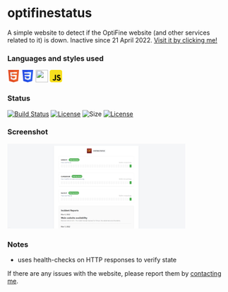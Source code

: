 # optifinestatus
A simple website to detect if the OptiFine website (and other services related to it) is down. Inactive since 21 April 2022. <A href="https://cameronos.github.io/optifinestatus">Visit it by clicking me!</a>

### Languages and styles used
<p>
    <A href="https://en.wikipedia.org/wiki/HTML5"><img height="28" width="28" src="https://raw.githubusercontent.com/edent/SuperTinyIcons/master/images/svg/html5.svg" /></a>
    <A href="https://en.wikipedia.org/wiki/CSS"><img height="28" width="28" src="https://raw.githubusercontent.com/edent/SuperTinyIcons/master/images/svg/css3.svg" /></a>
    <A href="https://en.wikipedia.org/wiki/Shell_script"><img height="28" width="28" src="https://upload.wikimedia.org/wikipedia/commons/d/da/GNOME_Terminal_icon_2019.svg" /></a>
    <A href="https://en.wikipedia.org/wiki/JavaScript"><img height="28" width="28" src="https://raw.githubusercontent.com/edent/SuperTinyIcons/master/images/svg/javascript.svg" /></a>
</p>

### Status
<p>
    <a href="https://github.com/tailwindlabs/tailwindcss/actions"><img src="https://img.shields.io/badge/build-passing-brightgreen" alt="Build Status"></a>
    <a href="https://github.com/vulture001/vulture001.github.io/blob/master/LICENSE"><img src="https://img.shields.io/github/license/vulture001/vulture001.github.io" alt="License"></a>
    <img src="https://img.shields.io/github/repo-size/cameronos/optifinestatus" alt="Size">
    <a href="https://github.com/tailwindcss/tailwindcss/blob/master/LICENSE"><img src="https://img.shields.io/github/checks-status/vulture001/vulture001.github.io/af4865dce2eb6183214e0c470aeb84b4306b76f7" alt="License"></a>
</p>

### Screenshot
<img width="80%" src="https://raw.githubusercontent.com/cameronos/optifinestatus/main/screenshot2.png">

### Notes
- uses health-checks on HTTP responses to verify state

If there are any issues with the website, please report them by [contacting me](mailto:camekommd@gmail.com).
